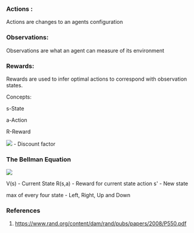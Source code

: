 ### Actions : 
Actions are changes to an agents configuration
### Observations:
Observations are what an agent can measure of its environment
### Rewards:

Rewards are used to infer optimal actions to correspond with observation states.

Concepts:

s-State 

a-Action

R-Reward

<img src="https://render.githubusercontent.com/render/math?math=\gamma"> - Discount factor 
### The Bellman Equation


<img src="https://render.githubusercontent.com/render/math?math=V(s)=max_{a} ( {R(s,a)} %2B {\gamma V(s')})">

V(s) - Current State
R(s,a) - Reward for current state action
s' - New state


max of every four state - Left, Right, Up and Down




### References
1. https://www.rand.org/content/dam/rand/pubs/papers/2008/P550.pdf

